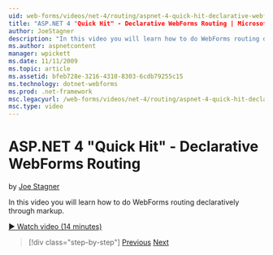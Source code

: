 ```yaml
---
uid: web-forms/videos/net-4/routing/aspnet-4-quick-hit-declarative-webforms-routing
title: "ASP.NET 4 "Quick Hit" - Declarative WebForms Routing | Microsoft Docs"
author: JoeStagner
description: "In this video you will learn how to do WebForms routing declaratively through markup."
ms.author: aspnetcontent
manager: wpickett
ms.date: 11/11/2009
ms.topic: article
ms.assetid: bfeb728e-3216-4310-8303-6cdb79255c15
ms.technology: dotnet-webforms
ms.prod: .net-framework
msc.legacyurl: /web-forms/videos/net-4/routing/aspnet-4-quick-hit-declarative-webforms-routing
msc.type: video
---
```

ASP.NET 4 "Quick Hit" - Declarative WebForms Routing
====================
by [Joe Stagner](https://github.com/JoeStagner)

In this video you will learn how to do WebForms routing declaratively through markup. 

[&#9654; Watch video (14 minutes)](https://channel9.msdn.com/Blogs/ASP-NET-Site-Videos/aspnet-4-quick-hit-declarative-webforms-routing)

>[!div class="step-by-step"]
[Previous](aspnet-4-quick-hit-imperative-webforms-routing.md)
[Next](aspnet-4-quick-hit-outbound-webforms-routing.md)
